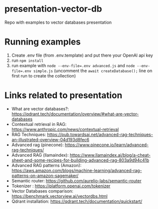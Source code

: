 # presentation-vector-db
Repo with examples to vector databases presentation

# Running examples

1. Create .env file (from .env.template) and put there your OpenAI api key
2. run `npm install`
3. run example with `node --env-file=.env advanced.js` and `node --env-file=.env simple.js` (uncomment the `await createDatabase();` line on first run to create the collection)


# Links related to presentation
- What are vector databases?: https://qdrant.tech/documentation/overview/#what-are-vector-databases
- Contextual retrieval in RAG: https://www.anthropic.com/news/contextual-retrieval
- RAG Techniques: https://pub.towardsai.net/advanced-rag-techniques-an-illustrated-overview-04d193d8fec6
- Advanced rag (pinecone): https://www.pinecone.io/learn/advanced-rag-techniques/
- Advanced RAG (llamaindex): https://www.llamaindex.ai/blog/a-cheat-sheet-and-some-recipes-for-building-advanced-rag-803a9d94c41b
- Advanced RAG patterns (Amazon): https://aws.amazon.com/blogs/machine-learning/advanced-rag-patterns-on-amazon-sagemaker/
- Semantic router: https://github.com/aurelio-labs/semantic-router
- Tokenizer : https://platform.openai.com/tokenizer
- Vector Databases comparison: https://benchmark.vectorview.ai/vectordbs.html
- Qdrant installation: https://qdrant.tech/documentation/quickstart/
